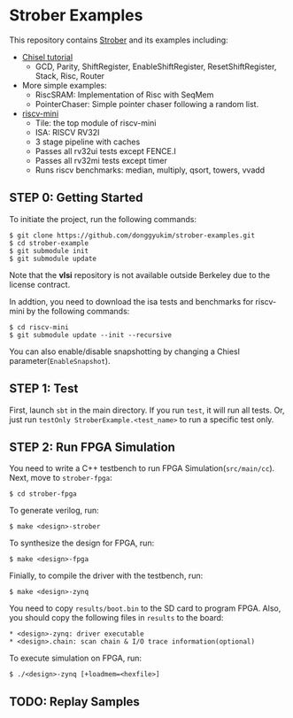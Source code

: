 # Strober Examples
This repository contains [Strober](https://github.com/ucb-bar/strober.git) and its examples including:
+ [Chisel tutorial](https://github.com/ucb-bar/chisel-tutorial.git)
  + GCD, Parity, ShiftRegister, EnableShiftRegister, ResetShiftRegister, Stack, Risc, Router
+ More simple examples:
  + RiscSRAM: Implementation of Risc with SeqMem
  + PointerChaser: Simple pointer chaser following a random list.
+ [riscv-mini](https://github.com/donggyukim/riscv-mini.git)
  + Tile: the top module of riscv-mini
  + ISA: RISCV RV32I
  + 3 stage pipeline with caches
  + Passes all rv32ui tests except FENCE.I
  + Passes all rv32mi tests except timer
  + Runs riscv benchmarks: median, multiply, qsort, towers, vvadd

## <a name="step0"></a> STEP 0: Getting Started
To initiate the project, run the following commands:

    $ git clone https://github.com/donggyukim/strober-examples.git
    $ cd strober-example
    $ git submodule init
    $ git submodule update
    
Note that the <b>vlsi</b> repository is not available outside Berkeley due to the license contract. 

In addtion, you need to download the isa tests and benchmarks for riscv-mini by the following commands:

    $ cd riscv-mini
    $ git submodule update --init --recursive

You can also enable/disable snapshotting by changing a Chiesl parameter(`EnableSnapshot`).

## <a name="step1"></a> STEP 1: Test
First, launch `sbt` in the main directory. If you run `test`, it will run all tests.
Or, just run `testOnly StroberExample.<test_name>` to run a specific test only.

## <a name="step2"></a> STEP 2: Run FPGA Simulation
You need to write a C++ testbench to run FPGA Simulation(`src/main/cc`). Next, move to `strober-fpga`:

    $ cd strober-fpga

To generate verilog, run:

    $ make <design>-strober
    
To synthesize the design for FPGA, run:

    $ make <design>-fpga
    
Finially, to compile the driver with the testbench, run:

    $ make <design>-zynq
    
You need to copy `results/boot.bin` to the SD card to program FPGA.
Also, you should copy the following files in `results` to the board:

    * <design>-zynq: driver executable
    * <design>.chain: scan chain & I/O trace information(optional)
    
To execute simulation on FPGA, run:

    $ ./<design>-zynq [+loadmem=<hexfile>]

## <a name="step2"></a> TODO: Replay Samples

